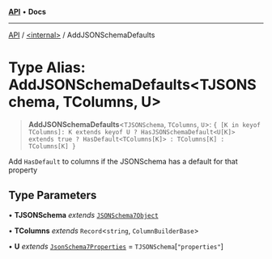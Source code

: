 [**API**](../../README.md) • **Docs**

***

[API](../../README.md) / [\<internal\>](../README.md) / AddJSONSchemaDefaults

# Type Alias: AddJSONSchemaDefaults\<TJSONSchema, TColumns, U\>

> **AddJSONSchemaDefaults**\<`TJSONSchema`, `TColumns`, `U`\>: `{ [K in keyof TColumns]: K extends keyof U ? HasJSONSchemaDefault<U[K]> extends true ? HasDefault<TColumns[K]> : TColumns[K] : TColumns[K] }`

Add `HasDefault` to columns if the JSONSchema has a default for that property

## Type Parameters

• **TJSONSchema** *extends* [`JSONSchema7Object`](JSONSchema7Object.md)

• **TColumns** *extends* `Record`\<`string`, `ColumnBuilderBase`\>

• **U** *extends* [`JsonSchema7Properties`](JsonSchema7Properties.md) = `TJSONSchema`\[`"properties"`\]
